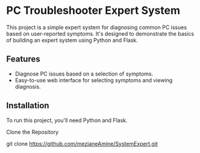 # PC Troubleshooter Expert System

This project is a simple expert system for diagnosing common PC issues based on user-reported symptoms. It's designed to demonstrate the basics of building an expert system using Python and Flask.

## Features

- Diagnose PC issues based on a selection of symptoms.
- Easy-to-use web interface for selecting symptoms and viewing diagnosis.

## Installation

To run this project, you'll need Python and Flask.

Clone the Repository

git clone https://github.com/mezianeAmine/SystemExpert.git


